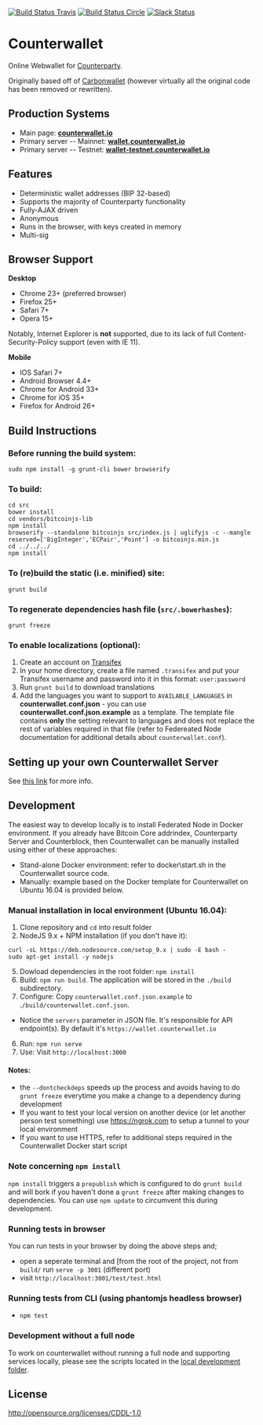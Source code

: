 [![Build Status Travis](https://travis-ci.org/CounterpartyXCP/counterwallet.svg?branch=develop)](https://travis-ci.org/CounterpartyXCP/counterwallet)
[![Build Status Circle](https://circleci.com/gh/CounterpartyXCP/counterwallet.svg?&style=shield)](https://circleci.com/gh/CounterpartyXCP/counterwallet)
[![Slack Status](http://slack.counterparty.io/badge.svg)](http://slack.counterparty.io)

Counterwallet
================

Online Webwallet for [Counterparty](http://www.counterparty.io).

Originally based off of [Carbonwallet](http://www.carbonwallet.com) (however virtually all the original code has been removed or rewritten).


Production Systems
-------------------

* Main page: **[counterwallet.io](https://counterwallet.io/)**
* Primary server -- Mainnet: **[wallet.counterwallet.io](https://wallet.counterwallet.io/)**
* Primary server -- Testnet: **[wallet-testnet.counterwallet.io](https://wallet-testnet.counterwallet.io/)**


Features
----------

- Deterministic wallet addresses (BIP 32-based)
- Supports the majority of Counterparty functionality
- Fully-AJAX driven
- Anonymous
- Runs in the browser, with keys created in memory
- Multi-sig

Browser Support
-------------------

**Desktop**

- Chrome 23+ (preferred browser)
- Firefox 25+
- Safari 7+
- Opera 15+

Notably, Internet Explorer is **not** supported, due to its lack of full Content-Security-Policy support (even with IE 11).

**Mobile**

- IOS Safari 7+
- Android Browser 4.4+
- Chrome for Android 33+
- Chrome for iOS 35+
- Firefox for Android 26+


Build Instructions
-------------------

### Before running the build system:
```
sudo npm install -g grunt-cli bower browserify
```

### To build:
```
cd src
bower install
cd vendors/bitcoinjs-lib
npm install
browserify --standalone bitcoinjs src/index.js | uglifyjs -c --mangle reserved=['BigInteger','ECPair','Point'] -o bitcoinjs.min.js
cd ../../../
npm install
```

### To (re)build the static (i.e. minified) site:
```
grunt build
```

### To regenerate dependencies hash file (```src/.bowerhashes```):
```
grunt freeze
```

### To enable localizations (optional):
1. Create an account on [Transifex](https://www.transifex.com/)
2. In your home directory, create a file named `.transifex` and put your Transifex username and password into it in this format: `user:password`
3. Run `grunt build` to download translations
4. Add the languages you want to support to `AVAILABLE_LANGUAGES` in **counterwallet.conf.json** - you can use **counterwallet.conf.json.example** as a template. The template file contains **only** the setting relevant to languages and does not replace the rest of variables required in that file (refer to Federeated Node documentation for additional details about `counterwallet.conf`).

Setting up your own Counterwallet Server
-----------------------------------------

See [this link](http://counterparty.io/docs/federated_node/) for more info.

Development
-----------

The easiest way to develop locally is to install Federated Node in Docker environment. If you already have Bitcoin Core addrindex, Counterparty Server and Counterblock, then Counterwallet can be manually installed using either of these approaches:

* Stand-alone Docker environment: refer to docker\start.sh in the Counterwallet source code.
* Manually: example based on the Docker template for Counterwallet on Ubuntu 16.04 is provided below.

### Manual installation in local environment (Ubuntu 16.04):
1. Clone repository and `cd` into result folder
2. NodeJS 9.x + NPM installation (if you don't have it):
```
curl -sL https://deb.nodesource.com/setup_9.x | sudo -E bash -
sudo apt-get install -y nodejs
```
5. Dowload dependencies in the root folder: `npm install`
6. Build: `npm run build`. The application will be stored in the `./build` subdirectory.
4. Configure: Copy `counterwallet.conf.json.example` to .`/build/counterwallet.conf.json`.
  - Notice the `servers` parameter in JSON file. It's responsible for API endpoint(s). By default it's `https://wallet.counterwallet.io`
6. Run: `npm run serve`
7. Use: Visit `http://localhost:3000`

#### Notes:

* the `--dontcheckdeps` speeds up the process and avoids having to do `grunt freeze` everytime you make a change to a dependency during development
* If you want to test your local version on another device (or let another person test something) use https://ngrok.com to setup a tunnel to your local environment
* If you want to use HTTPS, refer to additional steps required in the Counterwallet Docker start script

### Note concerning `npm install`
`npm install` triggers a `prepublish` which is configured to do `grunt build`
and will bork if you haven't done a `grunt freeze` after making changes to dependencies.
You can use `npm update` to circumvent this during development.

### Running tests in browser
You can run tests in your browser by doing the above steps and;
 - open a seperate terminal and [from the root of the project, not from `build/` run `serve -p 3001` (different port)
 - visit `http://localhost:3001/test/test.html`

### Running tests from CLI (using phantomjs headless browser)
 - `npm test`

### Development without a full node

To work on counterwallet without running a full node and supporting services locally, please see the scripts located in the [local development folder](local-development).


License
-------------------

http://opensource.org/licenses/CDDL-1.0
